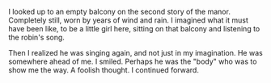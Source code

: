 I looked up to an empty balcony on the second story of the manor. Completely still, worn by years of wind and rain. I imagined what it must have been like, to be a little girl here, sitting on that balcony and listening to the robin's song.

Then I realized he was singing again, and not just in my imagination. He was somewhere ahead of me. I smiled. Perhaps he was the "body" who was to show me the way. A foolish thought. I continued forward. 